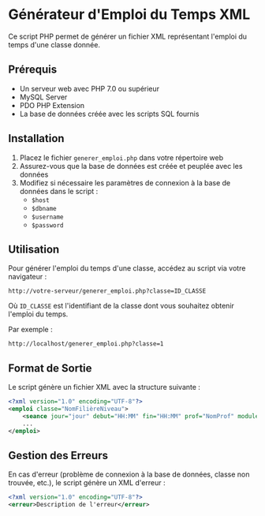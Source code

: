 # Générateur d'Emploi du Temps XML

Ce script PHP permet de générer un fichier XML représentant l'emploi du temps d'une classe donnée.

## Prérequis

- Un serveur web avec PHP 7.0 ou supérieur
- MySQL Server
- PDO PHP Extension
- La base de données créée avec les scripts SQL fournis

## Installation

1. Placez le fichier `generer_emploi.php` dans votre répertoire web
2. Assurez-vous que la base de données est créée et peuplée avec les données
3. Modifiez si nécessaire les paramètres de connexion à la base de données dans le script :
   - `$host`
   - `$dbname`
   - `$username`
   - `$password`

## Utilisation

Pour générer l'emploi du temps d'une classe, accédez au script via votre navigateur :

```
http://votre-serveur/generer_emploi.php?classe=ID_CLASSE
```

Où `ID_CLASSE` est l'identifiant de la classe dont vous souhaitez obtenir l'emploi du temps.

Par exemple :

```
http://localhost/generer_emploi.php?classe=1
```

## Format de Sortie

Le script génère un fichier XML avec la structure suivante :

```xml
<?xml version="1.0" encoding="UTF-8"?>
<emploi classe="NomFilièreNiveau">
    <seance jour="jour" debut="HH:MM" fin="HH:MM" prof="NomProf" module="CodeModule" salle="NomSalle"/>
    ...
</emploi>
```

## Gestion des Erreurs

En cas d'erreur (problème de connexion à la base de données, classe non trouvée, etc.), le script génère un XML d'erreur :

```xml
<?xml version="1.0" encoding="UTF-8"?>
<erreur>Description de l'erreur</erreur>
```
